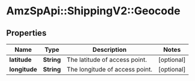 # AmzSpApi::ShippingV2::Geocode

## Properties
Name | Type | Description | Notes
------------ | ------------- | ------------- | -------------
**latitude** | **String** | The latitude of access point. | [optional] 
**longitude** | **String** | The longitude of access point. | [optional] 

